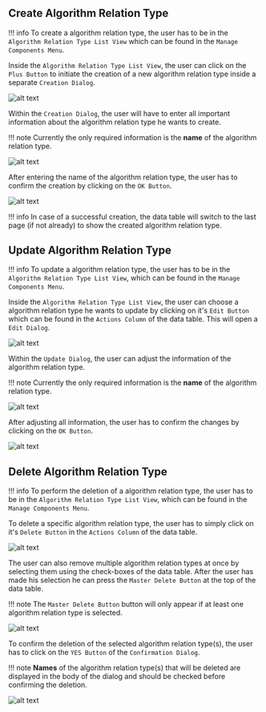 #
## Create Algorithm Relation Type

!!! info 
    To create a algorithm relation type, the user has to be in the ``Algorithm Relation Type List View`` which can be found in the ``Manage Components Menu``.
	
Inside the ``Algorithm Relation Type List View``, the user can click on the ``Plus Button`` to initiate the creation of a new algorithm relation type inside a separate ``Creation Dialog``.

![alt text](./images/algorithm_relation_type/Create_Algorithm_Relation_Type_-_Step_1.PNG "Open creation dialog")

Within the ``Creation Dialog``, the user will have to enter all important information about the algorithm relation type he wants to create.

!!! note 
    Currently the only required information is the **name** of the algorithm relation type.
	
![alt text](./images/algorithm_relation_type/Create_Algorithm_Relation_Type_-_Step_2.PNG "Structure of creation dialog")
	
After entering the name of the algorithm relation type, the user has to confirm the creation by clicking on the ``OK Button``.

![alt text](./images/algorithm_relation_type/Create_Algorithm_Relation_Type_-_Step_3.PNG "Confirm creation")

!!! info 
    In case of a successful creation, the data table will switch to the last page (if not already) to show the created algorithm relation type.
	
## Update Algorithm Relation Type

!!! info 
    To update a algorithm relation type, the user has to be in the ``Algorithm Relation Type List View``, which can be found in the ``Manage Components Menu``.
	
Inside the ``Algorithm Relation Type List View``, the user can choose a algorithm relation type he wants to update by clicking on it's ``Edit Button`` which can be found in the ``Actions Column`` of the data table.
This will open a ``Edit Dialog``.

![alt text](./images/algorithm_relation_type/Update_Algorithm_Relation_Type_-_Step_1.PNG "Open update dialog")

Within the ``Update Dialog``, the user can adjust the information of the algorithm relation type.

!!! note 
    Currently the only required information is the **name** of the algorithm relation type.
	
![alt text](./images/algorithm_relation_type/Update_Algorithm_Relation_Type_-_Step_2.PNG "Structure of update dialog")
	
After adjusting all information, the user has to confirm the changes by clicking on the ``OK Button``.

![alt text](./images/algorithm_relation_type/Update_Algorithm_Relation_Type_-_Step_3.PNG "Confirm update")

## Delete Algorithm Relation Type

!!! info 
    To perform the deletion of a algorithm relation type, the user has to be in the ``Algorithm Relation Type List View``, which can be found in the ``Manage Components Menu``.
	
To delete a specific algorithm relation type, the user has to simply click on it's ``Delete Button`` in the ``Actions Column`` of the data table.

![alt text](./images/algorithm_relation_type/Delete_Algorithm_Relation_Type_-_Step_1.1.PNG "Delete single algorithm relation type")

The user can also remove multiple algorithm relation types at once by selecting them using the check-boxes of the data table. After the user has made his selection he can press the ``Master Delete Button`` at the top of the data table.

!!! note 
    The ``Master Delete Button`` button will only appear if at least one algorithm relation type is selected.
	
![alt text](./images/algorithm_relation_type/Delete_Algorithm_Relation_Type_-_Step_1.2.PNG "Delete multiple algorithm relation types")
	
To confirm the deletion of the selected algorithm relation type(s), the user has to click on the ``YES Button`` of the ``Confirmation Dialog``.

!!! note 
    **Names** of the algorithm relation type(s) that will be deleted are displayed in the body of the dialog and should be checked before confirming the deletion.

![alt text](./images/algorithm_relation_type/Delete_Algorithm_Relation_Type_-_Step_2.PNG "Confirm deletion")

